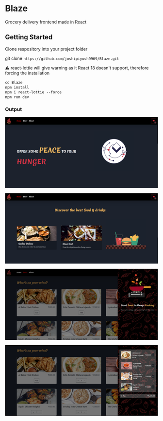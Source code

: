 # Blaze
Grocery delivery frontend made in React

## Getting Started
Clone respository into your project folder

git clone `https://github.com/joshipiyush9969/Blaze.git`

⚠️ react-lottie will give warning as it React 18 doesn't support, therefore forcing the installation


```
cd Blaze
npm install
npm i react-lottie --force
npm run dev

```
### Output
![](/output/home.png)

![](/output/home2.png)

![](/output/store.png)

![](/output/storeCart.png)
